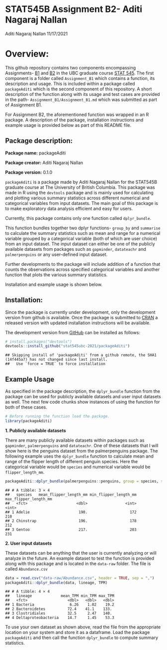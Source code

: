 STAT545B Assignment B2- Aditi Nagaraj Nallan
================
Aditi Nagaraj Nallan
11/17/2021

# Overview:

This github repository contains two components encompassing Assignments-
[B1](https://stat545.stat.ubc.ca/assignments/assignment-b1/) and
[B2](https://stat545.stat.ubc.ca/assignments/assignment-b2/) in the UBC
graduate course [STAT 545](https://stat545.stat.ubc.ca/). The first
component is a folder called `Assignment_B1` which contains a function,
its description and usage. This is included within a package called
`packageAditi` which is the second component of this repository. A short
description of the function along with its usage and test cases are
provided in the path- `Assignment_B1/Assignment_B1.md` which was
submitted as part of Assignment B1.

For Assignment B2, the aforementioned function was wrapped in an R
package. A description of the package, installation instructions and
example usage is provided below as part of this README file.

## Package description:

**Package name:** packageAditi

**Package creator:** Aditi Nagaraj Nallan

**Package version:** 0.1.0

`packageAditi` is a package made by Aditi Nagaraj Nallan for the
STAT545B graduate course at The University of British Columbia. This
package was made in R using the `devtools` package and is mainly used
for calculating and plotting various summary statistics across different
numerical and categorical variables from input datasets. The main goal
of this package is to make exploratory data analysis efficient and easy
for users.

Currently, this package contains only one function called
`dplyr_bundle`.

This function bundles together two dplyr functions- `group_by` and
`summarise` to calculate the summary statistics such as mean and range
for a numerical variable grouped by a categorical variable (both of
which are user choice) from an input dataset. The input dataset can
either be one of the publicly available datasets from packages such as
`gapminder`, `datateachr` and `palmerpenguins` or any user-defined input
dataset.

Further developments to the package will include addition of a function
that counts the observations across specified categorical variables and
another function that plots the various summary statistics.

Installation and example usage is shown below.

## Installation:

Since the package is currently under development, only the development
version from github is available. Once the package is submitted to
[CRAN](https://CRAN.R-project.org) a released version with updated
installation instructions will be available.

The development version from [GitHub](https://github.com/) can be
installed as follows:

``` r
# install.packages("devtools")
devtools::install_github("stat545ubc-2021/packageAditi")
```

    ## Skipping install of 'packageAditi' from a github remote, the SHA1 (14f445a7) has not changed since last install.
    ##   Use `force = TRUE` to force installation

## Example Usage

As specified in the package description, the `dplyr_bundle` function
from the package can be used for publicly available datasets and user
input datasets as well. The next few code chunks show instances of using
the function for both of these cases.

``` r
# Before running the function load the package.
library(packageAditi)
```

**1. Publicly available datasets**

There are many publicly available datasets within packages such as
`gapminder`, `palmerpenguins` and `datateachr`. One of these datasets
that I will show here is the penguins dataset from the palmerpenguins
package. The following example uses the `dplyr_bundle` function to
calculate mean and range of the flipper length of different penguin
species. Here the categorical variable would be `species` and numerical
variable would be `flipper_length_mm`.

``` r
packageAditi::dplyr_bundle(palmerpenguins::penguins, group = species, summary = flipper_length_mm)
```

    ## # A tibble: 3 × 4
    ##   species   mean_flipper_length_mm min_flipper_length_mm max_flipper_length_mm
    ##   <fct>                      <dbl>                 <int>                 <int>
    ## 1 Adelie                      190.                   172                   210
    ## 2 Chinstrap                   196.                   178                   212
    ## 3 Gentoo                      217.                   203                   231

**2. User input datasets**

These datasets can be anything that the user is currently analyzing or
will analyze in the future. An example dataset to test the function is
provided along with this package and is located in the `data-raw`
folder. The file is called `Abundance.csv`

``` r
data = read.csv("data-raw/Abundance.csv", header = TRUE, sep = ",")
packageAditi::dplyr_bundle(data, lineage, TPM)
```

    ## # A tibble: 4 × 4
    ##   lineage             mean_TPM min_TPM max_TPM
    ##   <fct>                  <dbl>   <dbl>   <dbl>
    ## 1 Bacteria                6.26    1.02    19.2
    ## 2 Bacteroidetes          72.4    41.1    133. 
    ## 3 Clostridiales          32.5     2.47   140. 
    ## 4 Deltaproteobacteria    14.7     1.45    53.3

To use your own dataset as shown above, read the file from the
appropriate location on your system and store it as a dataframe. Load
the package `packageAditi` and then call the function `dplyr_bundle` to
compute summary statistics.

